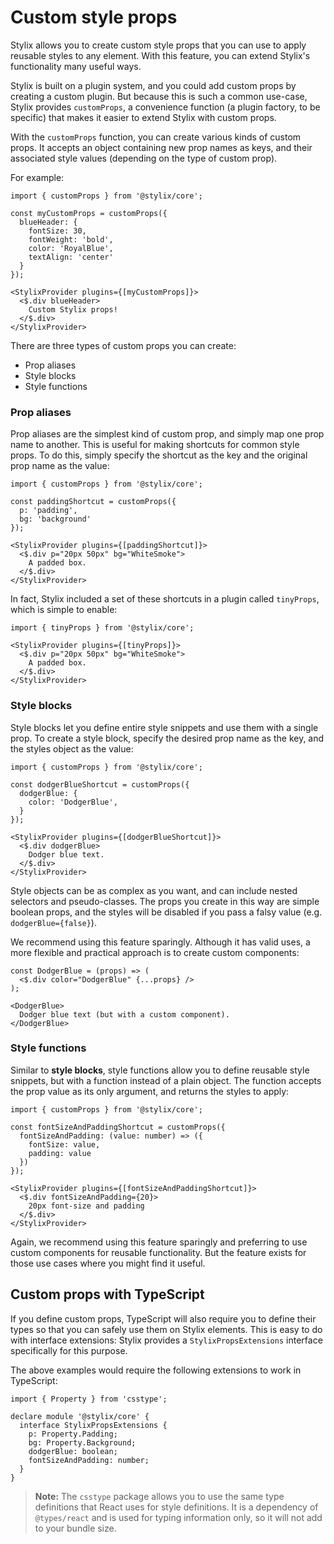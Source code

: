 # Custom style props

Stylix allows you to create custom style props that you can use to apply reusable styles to any element. With this feature, you can extend Stylix's functionality many useful ways.

Stylix is built on a plugin system, and you could add custom props by creating a custom plugin. But because this is such a common use-case, Stylix provides `customProps`, a convenience function (a plugin factory, to be specific) that makes it easier to extend Stylix with custom props.

With the `customProps` function, you can create various kinds of custom props. It accepts an object containing new prop names as keys, and their associated style values (depending on the type of custom prop).

For example:

```tsx-render
import { customProps } from '@stylix/core';

const myCustomProps = customProps({
  blueHeader: {
    fontSize: 30,
    fontWeight: 'bold',
    color: 'RoyalBlue',
    textAlign: 'center'
  }
});

<StylixProvider plugins={[myCustomProps]}>
  <$.div blueHeader>
    Custom Stylix props!
  </$.div>
</StylixProvider>
```

There are three types of custom props you can create:

- Prop aliases
- Style blocks
- Style functions

### Prop aliases

Prop aliases are the simplest kind of custom prop, and simply map one prop name to another. This is useful for making shortcuts for common style props. To do this, simply specify the shortcut as the key and the original prop name as the value:

```tsx-render
import { customProps } from '@stylix/core';

const paddingShortcut = customProps({
  p: 'padding',
  bg: 'background'
});

<StylixProvider plugins={[paddingShortcut]}>
  <$.div p="20px 50px" bg="WhiteSmoke">
    A padded box.
  </$.div>
</StylixProvider>
```

In fact, Stylix included a set of these shortcuts in a plugin called `tinyProps`, which is simple to enable:

```tsx
import { tinyProps } from '@stylix/core';

<StylixProvider plugins={[tinyProps]}>
  <$.div p="20px 50px" bg="WhiteSmoke">
    A padded box.
  </$.div>
</StylixProvider>
```

### Style blocks

Style blocks let you define entire style snippets and use them with a single prop. To create a style block, specify the desired prop name as the key, and the styles object as the value:

```tsx-render
import { customProps } from '@stylix/core';

const dodgerBlueShortcut = customProps({
  dodgerBlue: {
    color: 'DodgerBlue',
  }
});

<StylixProvider plugins={[dodgerBlueShortcut]}>
  <$.div dodgerBlue>
    Dodger blue text.
  </$.div>
</StylixProvider>
```

Style objects can be as complex as you want, and can include nested selectors and pseudo-classes. The props you create in this way are simple boolean props, and the styles will be disabled if you pass a falsy value (e.g. `dodgerBlue={false}`).

We recommend using this feature sparingly. Although it has valid uses, a more flexible and practical approach is to create custom components:

```tsx-render
const DodgerBlue = (props) => (
  <$.div color="DodgerBlue" {...props} />
);

<DodgerBlue>
  Dodger blue text (but with a custom component).
</DodgerBlue>
```

### Style functions

Similar to **style blocks**, style functions allow you to define reusable style snippets, but with a function instead of a plain object. The function accepts the prop value as its only argument, and returns the styles to apply:

```tsx-render
import { customProps } from '@stylix/core';

const fontSizeAndPaddingShortcut = customProps({
  fontSizeAndPadding: (value: number) => ({
    fontSize: value,
    padding: value
  })
});

<StylixProvider plugins={[fontSizeAndPaddingShortcut]}>
  <$.div fontSizeAndPadding={20}>
    20px font-size and padding
  </$.div>
</StylixProvider>
```

Again, we recommend using this feature sparingly and preferring to use custom components for reusable functionality. But the feature exists for those use cases where you might find it useful.

## Custom props with TypeScript

If you define custom props, TypeScript will also require you to define their types so that you can safely use them on Stylix elements. This is easy to do with interface extensions: Stylix provides a `StylixPropsExtensions` interface specifically for this purpose.

The above examples would require the following extensions to work in TypeScript:

```tsx
import { Property } from 'csstype';

declare module '@stylix/core' {
  interface StylixPropsExtensions {
    p: Property.Padding;
    bg: Property.Background;
    dodgerBlue: boolean;
    fontSizeAndPadding: number;
  }
}
```

> **Note:** The `csstype` package allows you to use the same type definitions that React uses for style definitions. It is a dependency of `@types/react` and is used for typing information only, so it will not add to your bundle size.
